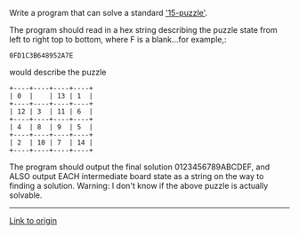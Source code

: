 Write a program that can solve a standard ['15-puzzle'](http://en.wikipedia.org/wiki/Fifteen_puzzle).

The program should read in a hex string describing the puzzle state from left to right top to bottom, where F is a blank...for example,:

    0FD1C3B648952A7E 
    
would describe the puzzle

	+----+----+----+----+
	| 0  |    | 13 | 1  |
	+----+----+----+----+
	| 12 | 3  | 11 | 6  |
	+----+----+----+----+
	| 4  | 8  | 9  | 5  |
	+----+----+----+----+
	| 2  | 10 | 7  | 14 |
	+----+----+----+----+


The program should output the final solution 0123456789ABCDEF, and ALSO output EACH intermediate board state as a string on the way to finding a solution.
Warning: I don't know if the above puzzle is actually solvable.

---

[Link to origin](https://www.reddit.com/r/dailyprogrammer/z3a9x)
